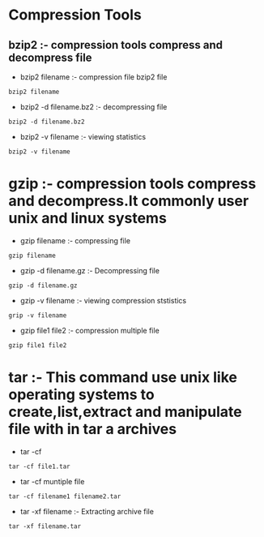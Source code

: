# Compression Tools
## bzip2 :- compression tools compress and decompress file 
- bzip2 filename :- compression file bzip2 file 
```
bzip2 filename 
```
- bzip2 -d filename.bz2 :- decompressing file 
```
bzip2 -d filename.bz2
```
- bzip2 -v filename :- viewing statistics 
```
bzip2 -v filename 
```
# gzip :- compression tools compress and decompress.It commonly user unix and linux systems 
- gzip filename :- compressing file 
``` 
gzip filename 
```
- gzip -d filename.gz :- Decompressing file 
```
gzip -d filename.gz
```
- gzip -v filename :- viewing compression ststistics
```
grip -v filename
``` 
- gzip file1 file2 :- compression multiple file 
```
gzip file1 file2
```
# tar :- This command use unix like operating systems to create,list,extract and manipulate file with in tar a archives 
- tar -cf 
```
tar -cf file1.tar
```
- tar -cf muntiple file 
```
tar -cf filename1 filename2.tar
```
- tar -xf filename :- Extracting archive file
```
tar -xf filename.tar
```
